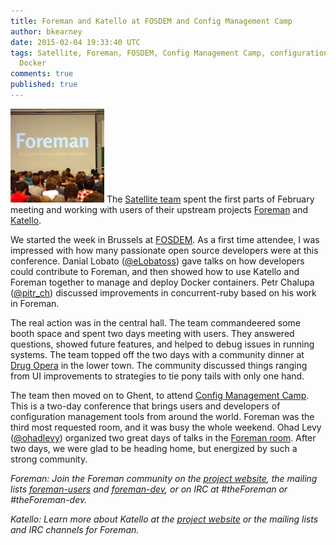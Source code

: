 ```yaml
---
title: Foreman and Katello at FOSDEM and Config Management Camp
author: bkearney
date: 2015-02-04 19:33:40 UTC
tags: Satellite, Foreman, FOSDEM, Config Management Camp, configuration, containers,
  Docker
comments: true
published: true
---
```


![](/images/blog/fosdem-foreman.png) The [Satellite team](https://access.redhat.com/blogs/1169563) spent the first parts of February meeting and working
with users of their upstream projects [Foreman](http://theforeman.org/learn_more.html) and [Katello](http://www.katello.org/).

We started the week in Brussels at [FOSDEM](https://fosdem.org). As a
first time attendee, I was impressed with how many passionate open
source developers were at this conference. Danial Lobato ([@eLobatoss](https://twitter.com/eLobatoss)) gave talks on how developers could contribute to Foreman, and then showed how to use Katello and Foreman together to manage and deploy Docker containers. Petr Chalupa ([@pitr_ch](https://twitter.com/pitr_ch)) discussed improvements in concurrent-ruby based on his work in Foreman.

The real action was in the central hall. The team commandeered some
booth space and spent two days meeting with users. They answered
questions, showed future features, and helped to debug issues in running systems. The team topped off the two days with a community dinner at [Drug Opera](http://www.drugopera.be/) in the lower town. The community discussed things ranging from UI improvements to strategies to tie pony tails with only one hand.

The team then moved on to Ghent, to attend [Config Management Camp](http://cfgmgmtcamp.eu/). This is a two-day conference that brings users and developers of configuration management tools from around the world. Foreman was the third most requested room, and it was busy the whole weekend. Ohad Levy ([@ohadlevy](https://twitter.com/ohadlevy)) organized two great days of talks
in the [Foreman room](http://lanyrd.com/2015/cfgmgmtcamp/schedule/?spaces=rcgyz). After two days, we were glad to be heading home, but energized by such a strong community.

*Foreman: Join the Foreman community on the [project website](http://www.theforeman.org/), the mailing lists [foreman-users](https://groups.google.com/forum/?fromgroups#!forum/foreman-users) and [foreman-dev](https://groups.google.com/forum/?fromgroups#!forum/foreman-dev), or on IRC at #theForeman or #theForeman-dev.*

*Katello: Learn more about Katello at the [project website](http://www.katello.org/) or the mailing lists and IRC channels for Foreman.*